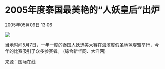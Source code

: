 # 2005年度泰国最美艳的“人妖皇后”出炉

2005年05月09日 13:06

![](W020050509787771196192.jpg)

当地时间5月7日，一年一度的泰国人妖选美大赛在海滨度假圣地芭堤雅举行，今年的比赛吸引了众多参赛者。 (综合新华网、大洋网)

来源：国际在线
